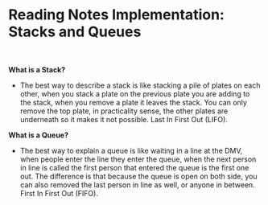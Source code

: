 # Reading Notes Implementation: Stacks and Queues

<br>

**What is a Stack?**

- The best way to describe a stack is like stacking a pile of plates on each other, when you stack a plate on the previous plate you are adding to the stack, when you remove a plate it leaves the stack. You can only remove the top plate, in practicality sense, the other plates are underneath so it makes it not possible. Last In First Out (LIFO).

**What is a Queue?**

- The best way to explain a queue is like waiting in a line at the DMV, when people enter the line they enter the queue, when the next person in line is called the first person that entered the queue is the first one out. The difference is that because the queue is open on both side, you can also removed the last person in line as well, or anyone in between. First In First Out (FIFO).